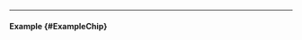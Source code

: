 ___

#### Example {#ExampleChip}

<div class="example">
  <example name="ExampleChip" auto-show-code></example>
</div>
